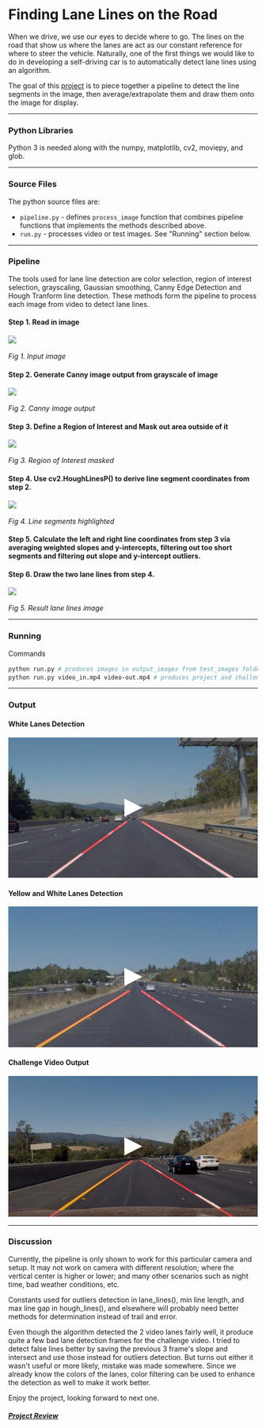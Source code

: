 # Finding Lane Lines on the Road

When we drive, we use our eyes to decide where to go.  The lines on the road that show us where the lanes are act as our constant reference for where to steer the vehicle.  Naturally, one of the first things we would like to do in developing a self-driving car is to automatically detect lane lines using an algorithm.

The goal of this [project](https://github.com/udacity/CarND-LaneLines-P1) is to piece together a pipeline to detect the line segments in the image, then average/extrapolate them and draw them onto the image for display.

[//]: # (Image References)
[img1]: ./test_images/solidWhiteRight.jpg
[img2]: ./output_images/solidWhiteRight-canny.jpg
[img3]: ./output_images/solidWhiteRight-masked.jpg
[img4]: ./assets/line-segments-example.jpg
[img5]: ./output_images/solidWhiteRight.jpg

---
### Python Libraries 

Python 3 is needed along with the numpy, matplotlib, cv2, moviepy, and glob.

---
### Source Files 
The python source files are:

- `pipeline.py` - defines `process_image` function that combines pipeline functions that implements the methods described above.
- `run.py` - processes video or test images. See "Running" section below.

---
### Pipeline 

The tools used for lane line detection are color selection, region of interest selection, grayscaling, Gaussian smoothing, Canny Edge Detection and Hough Tranform line detection. These methods form the pipeline to process each image from video to detect lane lines. 

#### Step 1. Read in image
![][img1]

*Fig 1. Input image*


#### Step 2. Generate Canny image output from grayscale of image

![][img2]

*Fig 2. Canny image output*


#### Step 3. Define a Region of Interest and Mask out area outside of it

![][img3]

*Fig 3. Region of Interest masked*


#### Step 4. Use cv2.HoughLinesP() to derive line segment coordinates from step 2.

![][img4]

*Fig 4. Line segments highlighted*


#### Step 5. Calculate the left and right line coordinates from step 3 via averaging weighted slopes and y-intercepts, filtering out too short segments and filtering out slope and y-intercept outliers.


#### Step 6. Draw the two lane lines from step 4.

![][img5]

*Fig 5. Result lane lines image*


---

### Running

Commands
```sh
python run.py # produces images in output_images from test_images folder
python run.py video_in.mp4 video-out.mp4 # produces project and challenge video outputs
```

---

### Output

#### White Lanes Detection
[![](assets/out-white-720thumb.jpg)](https://youtu.be/8sLgPvoZTGs "White Lane Line Basic Detection (Udacity sdcnd P1)")

#### Yellow and White Lanes Detection
[![](assets/out-yellow-720thumb.jpg)](https://youtu.be/oQi79QNV2pQ "Yellow Lane Line Basic Detection (Udacity sdcnd P1)")

#### Challenge Video Output
[![](assets/out-challenge-720thumb.jpg)](https://youtu.be/mKxC1dtxVTo "Lane Lines Basic Detection Challenge Output (Udacity sdcnd P1)")


---

### Discussion

Currently, the pipeline is only shown to work for this particular camera and setup. It may not work on camera with different resolution; where the vertical center is higher or lower; and many other scenarios such as night time, bad weather conditions, etc.

Constants used for outliers detection in lane_lines(), min line length, and max line gap in hough_lines(), and elsewhere will probably need better methods for determination instead of trail and error.

Even though the algorithm detected the 2 video lanes fairly well, it produce quite a few bad lane detection frames for the challenge video. I tried to detect false lines better by saving the previous 3 frame's slope and intersect and use those instead for outliers detection. But turns out either it wasn't useful or more likely, mistake was made somewhere. Since we already know the colors of the lanes, color filtering can be used to enhance the detection as well to make it work better.

Enjoy the project, looking forward to next one.

##### [Project Review](UdacityReviews.pdf)
